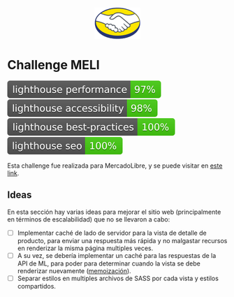 <p align="center">
  <img src="public/img/logo.png" />
</p>

# Challenge MELI

![Lighthouse performance score](.github/badges/lighthouse_performance.svg)
![Lighthouse accesibility score](.github/badges/lighthouse_accessibility.svg)
![Lighthouse best practices score](.github/badges/lighthouse_best-practices.svg)
![Lighthouse SEO score](.github/badges/lighthouse_seo.svg)

Esta challenge fue realizada para MercadoLibre, y se puede visitar en [este link](https://ian-mancini-meli-challenge.herokuapp.com/).

## Ideas
En esta sección hay varias ideas para mejorar el sitio web (principalmente en términos de escalabilidad) que no se llevaron a cabo:

- [ ] Implementar caché de lado de servidor para la vista de detalle de producto, para enviar una respuesta más rápida y no malgastar recursos en renderizar la misma página multiples veces.
- [ ] A su vez, se debería implementar un caché para las respuestas de la API de ML, para poder para determinar cuando la vista se debe renderizar nuevamente ([memoización](https://es.wikipedia.org/wiki/Memoizaci%C3%B3n)).
- [ ] Separar estilos en multiples archivos de SASS por cada vista y estilos compartidos.

